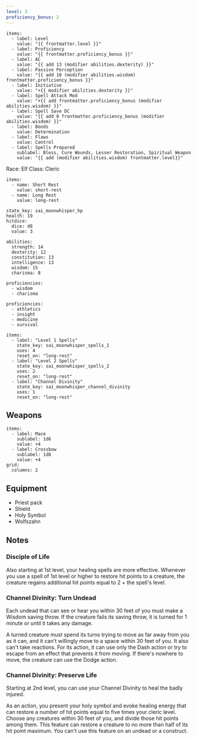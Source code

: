 ```yaml
---
level: 3
proficiency_bonus: 2
---
```

```stats
items:
  - label: Level
    value: "{{ frontmatter.level }}"
  - label: Proficiency
    value: "{{ frontmatter.proficiency_bonus }}"
  - label: AC
    value: "{{ add 13 (modifier abilities.dexterity) }}"
  - label: Passive Perception
    value: "{{ add 10 (modifier abilities.wisdom) frontmatter.proficiency_bonus }}"
  - label: Initiative
    value: "+{{ modifier abilities.dexterity }}"
  - label: Spell Attack Mod
    value: "+{{ add frontmatter.proficiency_bonus (modifier abilities.wisdom) }}"
  - label: Spell Save DC
    value: "{{ add 8 frontmatter.proficiency_bonus (modifier abilities.wisdom) }}"
  - label: Bonds
    value: Determination
  - label: Flaws
    value: Control
  - label: Spells Prepared
    sublabel: Bless, Cure Wounds, Lesser Restoration, Spiritual Weapon
    value: "{{ add (modifier abilities.wisdom) frontmatter.level}}"
```


Race: Elf
Class: Cleric

```event-btns
items:
  - name: Short Rest
    value: short-rest
  - name: Long Rest
    value: long-rest
```

```healthpoints
state_key: sai_moonwhisper_hp
health: 19
hitdice:
  dice: d8
  value: 3
```

```ability
abilities:
  strength: 14
  dexterity: 12
  constitution: 13
  intelligence: 13
  wisdom: 15
  charisma: 8

proficiencies:
  - wisdom
  - charisma   
```

```skills
proficiencies:
  - athletics
  - insight
  - medicine
  - survival
```

```consumable
items:
  - label: "Level 1 Spells"
    state_key: sai_moonwhisper_spells_1
    uses: 4
    reset_on: "long-rest"
  - label: "Level 2 Spells"
    state_key: sai_moonwhisper_spells_2
    uses: 2
    reset_on: "long-rest"
  - label: "Channel Divinity"
    state_key: sai_moonwhisper_channel_divinity
	uses: 1
    reset_on: "long-rest"
```


## Weapons

```stats
items:
  - label: Mace
    sublabel: 1d6
    value: +4
  - label: Crossbow
    sublabel: 1d8
    value: +4
grid:
  columns: 2
```

## Equipment

- Priest pack
- Shield
- Holy Symbol
- Wolfszahn

## Notes

### Disciple of Life

Also starting at 1st level, your healing spells are more effective. Whenever you use a spell of 1st level or higher to restore hit points to a creature, the creature regains additional hit points equal to 2 + the spell's level.

###  Channel Divinity: Turn Undead

Each undead that can see or hear you within 30 feet of you must make a Wisdom saving throw. If the creature fails its saving throw, it is turned for 1 minute or until it takes any damage.

A turned creature must spend its turns trying to move as far away from you as it can, and it can't willingly move to a space within 30 feet of you. It also can't take reactions. For its action, it can use only the Dash action or try to escape from an effect that prevents it from moving. If there's nowhere to move, the creature can use the Dodge action.

### Channel Divinity: Preserve Life

Starting at 2nd level, you can use your Channel Divinity to heal the badly injured.

As an action, you present your holy symbol and evoke healing energy that can restore a number of hit points equal to five times your cleric level. Choose any creatures within 30 feet of you, and divide those hit points among them. This feature can restore a creature to no more than half of its hit point maximum. You can't use this feature on an undead or a construct.